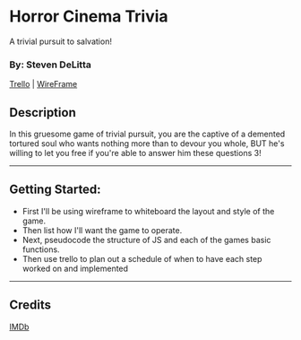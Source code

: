 # Horror Cinema Trivia
A trivial pursuit to salvation!
### By: Steven DeLitta
[Trello](https://trello.com/b/WG9ow7jV)
| [WireFrame](https://wireframe.cc/pro/pp/52dc1df45525484)
## Description
In this gruesome game of trivial pursuit, you are the captive of a demented tortured soul who wants nothing more than to devour you whole, BUT he's willing to let you free if you're able to answer him these questions 3!
***
## Getting Started:

* First I'll be using wireframe to whiteboard the layout and style of the game.
* Then list how I'll want the game to operate.
* Next, pseudocode the structure of JS and each of the games basic functions.
* Then use trello to plan out a schedule of when to have each step worked on and implemented
***
## Credits
[IMDb](www.IMDB.com)